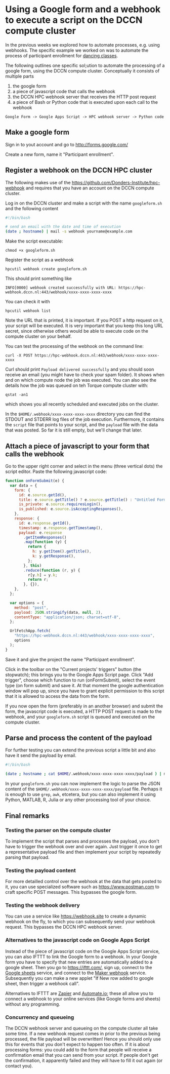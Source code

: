 # Using a Google form and a webhook to execute a script on the DCCN compute cluster

In the previous weeks we explored how to automate processes, e.g. using webhooks. The specific example we worked on was to automate the process of participant enrollment for [dancing classes](http://www.swingoutmaastricht.com).

The following outlines one specific sol;ution to automate the processing of a google form, using the DCCN compute cluster. Conceptually it consists of multiple parts

1. the google form
2. a piece of javascript code that calls the webhook
3. the DCCN HPC webhook server that receives the HTTP post request
4. a piece of Bash or Python code that is executed upon each call to the webhook

```
Google Form -> Google Apps Script -> HPC webhook server -> Python code
```

## Make a google form

Sign in to yout account and go to <http://forms.google.com/>

Create a new form, name it "Participant enrollment".

## Register a webhook on the DCCN HPC cluster

The following makes use of the <https://github.com/Donders-Institute/hpc-webhook> and requires that you have an account on the DCCN compute cluster.

Log in on the DCCN cluster and make a script with the name `googleform.sh` and the following content

```bash
#!/bin/bash

# send an email with the date and time of execution
(date ; hostname) | mail -s webhook yourname@example.com
```

Make the script executable:

    chmod +x googleform.sh

Register the script as a webhook

    hpcutil webhook create googleform.sh

This should print something like

    INFO[0000] webhook created successfully with URL: https://hpc-webhook.dccn.nl:443/webhook/xxxx-xxxx-xxxx-xxxx

You can check it with

    hpcutil webhook list

Note the URL that is printed, it is important. If you POST a http request on it, your script will be executed. It is very important that you keep this long URL secret, since otherwise others would be able to execute code on the compute cluster on your behalf.

You can test the processing of the webhook on the command line:

    curl -X POST https://hpc-webhook.dccn.nl:443/webhook/xxxx-xxxx-xxxx-xxxx

Curl should print `Payload delivered successfully` and you should soon receive an email (you might have to check your spam folder). It shows when and on which compute node the job was executed. You can also see the details how the job was queued on teh Torque compute cluster with:

    qstat -an1

which shows you all recently scheduled and executed jobs on the cluster.

In the `$HOME/.webhook/xxxx-xxxx-xxxx-xxxx` directory you can find the STDOUT and STDERR log files of the job execution. Furthermore, it contains the `script` file that points to your script, and the `payload` file with the data that was posted. So far it is still empty, but we'll change that later.

## Attach a piece of javascript to your form that calls the webhook

Go to the upper right corner and select in the menu (three vertical dots) the script editor. Paste the following javascript code:

```javascript
function onFormSubmit(e) {
  var data = {
    form: {
      id: e.source.getId(),
      title: e.source.getTitle() ? e.source.getTitle() : "Untitled Form",
      is_private: e.source.requiresLogin(),
      is_published: e.source.isAcceptingResponses(),
    },
    response: {
      id: e.response.getId(),
      timestamp: e.response.getTimestamp(),
      payload: e.response
        .getItemResponses()
        .map(function (y) {
          return {
            h: y.getItem().getTitle(),
            k: y.getResponse(),
          };
        }, this)
        .reduce(function (r, y) {
          r[y.h] = y.k;
          return r;
        }, {}),
    },
  };

  var options = {
    method: "post",
    payload: JSON.stringify(data, null, 2),
    contentType: "application/json; charset=utf-8",
  };

  UrlFetchApp.fetch(
    "https://hpc-webhook.dccn.nl:443/webhook/xxxx-xxxx-xxxx-xxxx",
    options
  );
}
```

Save it and give the project the name "Participant enrollment".

Click in the toolbar on the "Current projects' triggers" button (the stopwatch); this brings you to the Google Apps Script page. Click "Add trigger", choose which function to run (onFormSubmit), select the event type (on form submit) and save it. At that moment the google authentication window will pop up, since you have to grant explicit permission to this script that it is allowed to access the data from the form.

If you now open the form (preferably in an another browser) and submit the form, the javascript code is executed, a HTTP POST request is made to the webhook, and your `googleform.sh` script is queued and executed on the compute cluster.

## Parse and process the content of the payload

For further testing you can extend the previous script a little bit and also have it send the payload by email.

```bash
#!/bin/bash

(date ; hostname ; cat $HOME/.webhook/xxxx-xxxx-xxxx-xxxx/payload ) | mail -s webhook yourname@example.com
```

In your `googleform.sh` you can now implement the logic to parse the JSON content of the `$HOME/.webhook/xxxx-xxxx-xxxx-xxxx/payload` file. Perhaps it is enough to use `grep`, `awk`, etcetera, but you can also implement it using Python, MATLAB, R, Julia or any other processing tool of your choice.

## Final remarks

### Testing the parser on the compute cluster

To implement the script that parses and processes the payload, you don't have to trigger the webhook over and over again. Just trigger it once to get a representative payload file and then implement your script by repeatedly parsing that payload.

### Testing the payload content

For more detailled control over the webhook at the data that gets posted to it, you can use specialized software such as <https://www.postman.com> to craft specific POST messages. This bypasses the google form.

### Testing the webhook delivery

You can use a service like <https://webhook.site> to create a dynamic webhook on the fly, to which you can subsequently send your webhook request. This bypasses the DCCN HPC webhook server.

### Alternatives to the javascript code on Google Apps Script

Instead of the piece of javascript code on the Google Apps Script service, you can also IFTTT to link the Google form to a webhook. In your Google form you have to specify that new entries are automatically added to a google sheet. Then you go to <https://ifttt.com/>, sign up, connect to the [Google sheets](https://ifttt.com/google_sheets) service, and connect to the [Maker webhook](https://ifttt.com/maker_webhooks) service. Subsequently you can make a new applet "If New row added to google sheet, then trigger a webhook call".

Alternatives to IFTTT are [Zapier](https://zapier.com) and [Automate.io](https://automate.io); these all allow you to connect a webhook to your online services (like Google forms and sheets) without any programming.

### Concurrency and queueing

The DCCN webhook server and queueing on the compute cluster all take some time. If a new webhook request comes in prior to the previous being processed, the file payload will be overwritten! Hence you should only use this for events that you don't expect to happen too often. If it is about processing forms: you could add to the form that people will receive a confirmation email that you can send from your script. If people don't get the confirmation, it apparently failed and they will have to fill it out again (or contact you).
